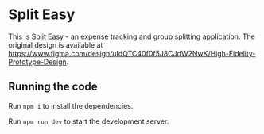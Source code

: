 
  # Split Easy

  This is Split Easy - an expense tracking and group splitting application. The original design is available at https://www.figma.com/design/uIdQTC40f0f5J8CJdW2NwK/High-Fidelity-Prototype-Design.

  ## Running the code

  Run `npm i` to install the dependencies.

  Run `npm run dev` to start the development server.
  